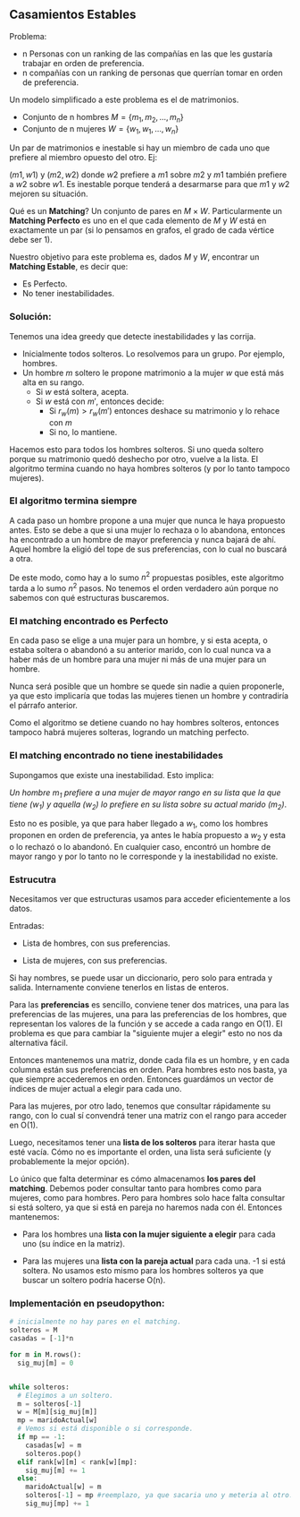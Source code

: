 ## Casamientos Estables


Problema:

- n Personas con un ranking de las compañías en las que les gustaría trabajar en orden de preferencia.
- n compañías con un ranking de personas que querrían tomar en orden de preferencia.

Un modelo simplificado a este problema es el de matrimonios.

- Conjunto de n hombres $M = \{m_1, m_2, ..., m_n\}$
- Conjunto de n mujeres $W = \{w_1, w_1, ... , w_n\}$

Un par de matrimonios e inestable si hay un miembro de cada uno que prefiere al miembro opuesto del otro. Ej:

$(m1,w1)$ y $(m2,w2)$ donde $w2$ prefiere a $m1$ sobre $m2$ y $m1$ también prefiere a $w2$ sobre $w1$. Es inestable porque tenderá a desarmarse para que $m1$ y $w2$ mejoren su situación.

Qué es un __Matching__? Un conjunto de pares en $M \times W$. Particularmente un __Matching Perfecto__ es uno en el que cada elemento de $M$ y $W$ está en exactamente un par (si lo pensamos en grafos, el grado de cada vértice debe ser 1).

Nuestro objetivo para este problema es, dados $M$ y $W$, encontrar un __Matching Estable__, es decir que:

- Es Perfecto.
- No tener inestabilidades.

### Solución:

Tenemos una idea greedy que detecte inestabilidades y las corrija.

- Inicialmente todos solteros.
Lo resolvemos para un grupo. Por ejemplo, hombres.
- Un hombre $m$ soltero le propone matrimonio a la mujer $w$ que está más alta en su rango.
  - Si $w$ está soltera, acepta.
  - Si $w$ está con $m'$, entonces decide:
    - Si $r_w(m) > r_w(m')$ entonces deshace su matrimonio y lo rehace con $m$
    - Si no, lo mantiene.

Hacemos esto para todos los hombres solteros. Si uno queda soltero porque su matrimonio quedó deshecho por otro, vuelve a la lista. El algoritmo termina cuando no haya hombres solteros (y por lo tanto tampoco mujeres).

### El algoritmo termina siempre

A cada paso un hombre propone a una mujer que nunca le haya propuesto antes. Esto se debe a que si una mujer lo rechaza o lo abandona, entonces ha encontrado a un hombre de mayor preferencia y nunca bajará de ahí. Aquel hombre la eligió del tope de sus preferencias, con lo cual no buscará a otra.

De este modo, como hay a lo sumo $n^2$ propuestas posibles, este algoritmo tarda a lo sumo $n^2$ pasos. No tenemos el orden verdadero aún porque no sabemos con qué estructuras buscaremos.

### El matching encontrado es Perfecto

En cada paso se elige a una mujer para un hombre, y si esta acepta, o estaba soltera o abandonó a su anterior marido, con lo cual nunca va a haber más de un hombre para una mujer ni más de una mujer para un hombre.

Nunca será posible que un hombre se quede sin nadie a quien proponerle, ya que esto implicaría que todas las mujeres tienen un hombre y contradiría el párrafo anterior.

Como el algoritmo se detiene cuando no hay hombres solteros, entonces tampoco habrá mujeres solteras, logrando un matching perfecto.

### El matching encontrado no tiene inestabilidades

Supongamos que existe una inestabilidad. Esto implica:

_Un hombre $m_1$ prefiere a una mujer de mayor rango en su lista que la que tiene ($w_1$) y aquella ($w_2$) lo prefiere en su lista sobre su actual marido ($m_2$)_.

Esto no es posible, ya que para haber llegado a $w_1$, como los hombres proponen en orden de preferencia, ya antes le había propuesto a $w_2$ y esta o lo rechazó o lo abandonó. En cualquier caso, encontró un hombre de mayor rango y por lo tanto no le corresponde y la inestabilidad no existe.

### Estrucutra

Necesitamos ver que estructuras usamos para acceder eficientemente a los datos.

Entradas:

- Lista de hombres, con sus preferencias.

- Lista de mujeres, con sus preferencias.

Si hay nombres, se puede usar un diccionario, pero solo para entrada y salida. Internamente conviene tenerlos en listas de enteros.

Para las __preferencias__ es sencillo, conviene tener dos matrices, una para las preferencias de las mujeres, una para las preferencias de los hombres, que representan los valores de la función y se accede a cada rango en O(1). El problema es que para cambiar la "siguiente mujer a elegir" esto no nos da alternativa fácil.

Entonces mantenemos una matriz, donde cada fila es un hombre, y en cada columna están sus preferencias en orden. Para hombres esto nos basta, ya que siempre accederemos en orden. Entonces guardámos un vector de índices de mujer actual a elegir para cada uno.

Para las mujeres, por otro lado, tenemos que consultar rápidamente su rango, con lo cual sí convendrá tener una matriz con el rango para acceder en O(1).

Luego, necesitamos tener una **lista de los solteros** para iterar hasta que esté vacía. Cómo no es importante el orden, una lista será suficiente (y probablemente la mejor opción).

Lo único que falta determinar es cómo almacenamos **los pares del matching**. Debemos poder consultar tanto para hombres como para mujeres, como para hombres. Pero para hombres solo hace falta consultar si está soltero, ya que si está en pareja no haremos nada con él. Entonces mantenemos:

- Para los hombres una **lista con la mujer siguiente a elegir** para cada uno (su índice en la matriz).

- Para las mujeres una **lista con la pareja actual** para cada una. -1 si está soltera. No usamos esto mismo para los hombres solteros ya que buscar un soltero podría hacerse O(n).

### Implementación en pseudopython:

``` python
# inicialmente no hay pares en el matching.
solteros = M
casadas = [-1]*n

for m in M.rows():
  sig_muj[m] = 0


while solteros:
  # Elegimos a un soltero.
  m = solteros[-1]
  w = M[m][sig_muj[m]]
  mp = maridoActual[w]
  # Vemos si está disponible o si corresponde.
  if mp == -1:
    casadas[w] = m
    solteros.pop()
  elif rank[w][m] < rank[w][mp]:
    sig_muj[m] += 1
  else:
    maridoActual[w] = m
    solteros[-1] = mp #reemplazo, ya que sacaria uno y meteria al otro.
    sig_muj[mp] += 1
```
